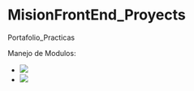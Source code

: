 # MisionFrontEnd_Proyects
Portafolio_Practicas


Manejo de Modulos:

<ul>
        <li><a href="Modulo1"><img src="https://img.shields.io/badge/MODULO-%20%20UNO%20-brightgreen?style=for-the-badge"/> </a></li>
        <li>
        <a href="Modulo2"><img src="https://img.shields.io/badge/MODULO-%20%DOS%20-brightgreen?style=for-the-badge"/> </a></li>
</ul>
  
  
